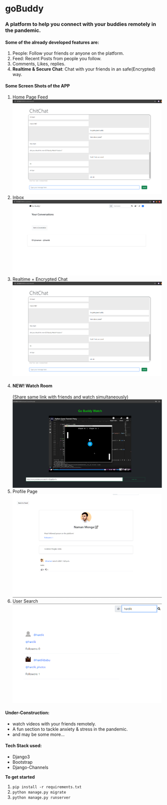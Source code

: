 # goBuddy
### A platform to help you connect with your buddies remotely in the pandemic.

#### Some of the already developed features are:
1. People: Follow your friends or anyone on the platform.
2. Feed: Recent Posts from people you follow.
3. Comments, Likes, replies.
4. **Realtime & Secure Chat**: Chat with your friends in an safe(Encrypted) way.

#### Some Screen Shots of the APP
1. Home Page Feed ![Home](https://github.com/Naman-Monga/go_buddy/blob/master/screenshots/chatBox.png)
2. Inbox ![Inbox](https://github.com/Naman-Monga/go_buddy/blob/master/screenshots/inbox.png)
3. Realtime + Encrypted Chat ![Chat](https://github.com/Naman-Monga/go_buddy/blob/master/screenshots/chatBox.png)
4. #### NEW! Watch Room 
   (Share same link with friends and watch simultaneously)![Watch Room](https://github.com/Naman-Monga/go_buddy/blob/master/screenshots/watchroom.png)
5. Profile Page 
![Profile](https://github.com/Naman-Monga/go_buddy/blob/master/screenshots/profile.png)
7. User Search 
![Search](https://github.com/Naman-Monga/go_buddy/blob/master/screenshots/search.png)


#### Under-Construction:
* watch videos with your friends remotely.
* A fun section to tackle anxiety & stress in the pandemic.
* and may be some more...

#### Tech Stack used:
* Django3
* Bootstrap
* Django-Channels

**To get started**
1. `pip install -r requirements.txt`
2. `python manage.py migrate`
3. `python manage.py runserver`
